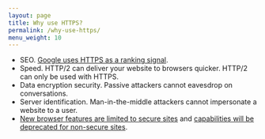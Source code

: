 ```yaml
---
layout: page
title: Why use HTTPS?
permalink: /why-use-https/
menu_weight: 10
---
```


* SEO. [Google uses HTTPS as a ranking signal](http://googlewebmastercentral.blogspot.com/2014/08/https-as-ranking-signal.html).
* Speed. HTTP/2 can deliver your website to browsers quicker. HTTP/2 can only be used with HTTPS.
* Data encryption security. Passive attackers cannot eavesdrop on conversations.
* Server identification. Man-in-the-middle attackers cannot impersonate a website to a user.
* [New browser features are limited to secure sites](https://www.chromium.org/Home/chromium-security/prefer-secure-origins-for-powerful-new-features) and [capabilities will be deprecated for non-secure sites](https://blog.mozilla.org/security/2015/04/30/deprecating-non-secure-http/).